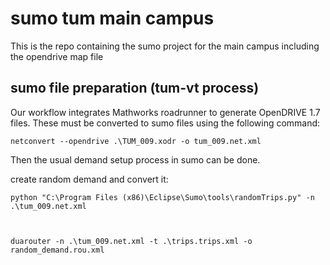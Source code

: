 # sumo tum main campus

This is the repo containing the sumo project for the main campus including the opendrive map file

## sumo file preparation (tum-vt process)

Our workflow integrates Mathworks roadrunner to generate OpenDRIVE 1.7 files. These must be converted to sumo files using the following command:
```
netconvert --opendrive .\TUM_009.xodr -o tum_009.net.xml
```
Then the usual demand setup process in sumo can be done. 



create random demand and convert it:
```
python "C:\Program Files (x86)\Eclipse\Sumo\tools\randomTrips.py" -n .\tum_009.net.xml



duarouter -n .\tum_009.net.xml -t .\trips.trips.xml -o random_demand.rou.xml
```